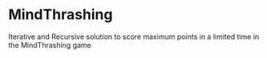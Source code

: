# MindThrashing
Iterative and Recursive solution to score maximum points in a limited time in the MindThrashing game
